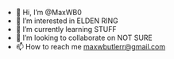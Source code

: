- 👋 Hi, I’m @MaxWB0
- 👀 I’m interested in ELDEN RING
- 🌱 I’m currently learning STUFF
- 💞️ I’m looking to collaborate on NOT SURE
- 📫 How to reach me maxwbutlerr@gmail.com

<!---
MaxWB0/MaxWB0 is a ✨ special ✨ repository because its `README.md` (this file) appears on your GitHub profile.
You can click the Preview link to take a look at your changes.
--->

